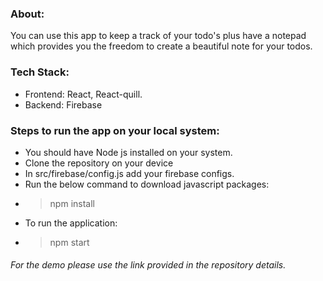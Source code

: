 ### About:
You can use this app to keep a track of your todo's plus have a notepad which provides you the freedom to create a beautiful note for your todos.

 ### Tech Stack:
 - Frontend: React, React-quill.
 - Backend: Firebase

### Steps to run the app on your local system:
- You should have Node js installed on your system.
- Clone the repository on your device
- In src/firebase/config.js add your firebase configs.
- Run the below command to download javascript packages:
- > npm install
- To run the application:
- > npm start


###### For the demo please use the link provided in the repository details.


